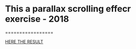 # This a **parallax** scrolling effecr exercise - 2018
=================

[HERE THE RESULT](http://htmlpreview.github.io/?https://raw.githubusercontent.com/emmmma21/para/master/index.html)  
